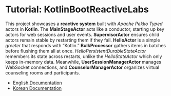 # Tutorial: KotlinBootReactiveLabs

This project showcases a **reactive system** built with *Apache Pekko Typed* actors in **Kotlin**.
The **MainStageActor** acts like a conductor, starting up key actors for web sessions and user events.
**SupervisorActor** ensures child actors remain stable by restarting them if they fail.
**HelloActor** is a simple *greeter* that responds with “Kotlin.”
**BulkProcessor** gathers items in batches before flushing them all at once.
*HelloPersistentDurableStateActor* remembers its state across restarts, unlike the *HelloStateActor* which only keeps in-memory data.
Meanwhile, **UserSessionManagerActor** manages WebSocket connections, and **CounselorManagerActor** organizes virtual counseling rooms and participants.


- [English Documentation](./eng/index.md)
- [Korean Documentation](./kr/index.md)
